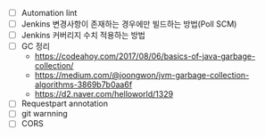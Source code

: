 - [ ] Automation lint
- [ ] Jenkins 변경사항이 존재하는 경우에만 빌드하는 방법(Poll SCM)
- [ ] Jenkins 커버리지 수치 적용하는 방법
- [ ] GC 정리
    - https://codeahoy.com/2017/08/06/basics-of-java-garbage-collection/
    - https://medium.com/@joongwon/jvm-garbage-collection-algorithms-3869b7b0aa6f
    - https://d2.naver.com/helloworld/1329
- [ ] Requestpart annotation
- [ ] git warnning
- [ ] CORS
